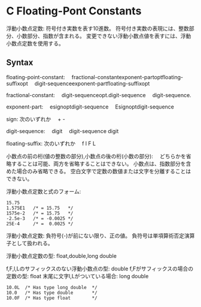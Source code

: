 # C Floating-Pont Constants
浮動小数点定数:
符号付き実数を表す10進数。
符号付き実数の表現には、整数部分、小数部分、指数が含まれる。
変更できない浮動小数点値を表すには、浮動小数点定数を使用する。

## Syntax
floating-point-constant:
 fractional-constantexponent-partoptfloating-suffixopt
 digit-sequenceexponent-partfloating-suffixopt

fractional-constant:
 digit-sequenceopt.digit-sequence
 digit-sequence.

exponent-part:
 esignoptdigit-sequence
 Esignoptdigit-sequence

sign: 次のいずれか
 + -

digit-sequence:
 digit
 digit-sequence digit

floating-suffix: 次のいずれか
 f l F L


小数点の前の桁(値の整数の部分),小数点の後の桁(小数の部分):　
どちらかを省略することは可能、両方を省略することはできない。
小数点は、指数部分を含めた場合のみ省略できる。
空白文字で定数の数値または文字を分離することはできない。


浮動小数点定数と式のフォーム:
```lang:c
15.75
1.575E1   /* = 15.75   */
1575e-2   /* = 15.75   */
-2.5e-3   /* = -0.0025 */
25E-4     /* =  0.0025 */
```

浮動小数点定数:
負符号(-)が前にない限り、正の値。
負符号は単項算術否定演算子として扱われる。

浮動小数点定数の型:
float,double,long double

f,F,l,Lのサフィックスのない浮動小数点の型:
double
f,Fがサフィックスの場合の定数の型:
float
末尾に文字l,Lがついている場合:
long double
```lang:c
10.0L  /* Has type long double  */
10.0   /* Has type double       */
10.0F  /* Has type float        */
```

